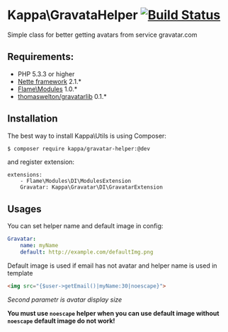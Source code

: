 # Kappa\GravataHelper [![Build Status](https://travis-ci.org/Kappa-org/Gravatar-Helper.svg?branch=master)](https://travis-ci.org/Kappa-org/Gravatar-Helper)

Simple class for better getting avatars from service gravatar.com

## Requirements:

* PHP 5.3.3 or higher
* [Nette framework](http://nette.org/) 2.1.*
* [Flame\Modules](https://github.com/flame-org/modules) 1.0.*
* [thomaswelton/gravatarlib](https://github.com/thomaswelton/gravatarlib/) 0.1.*

## Installation

The best way to install Kappa\Utils is using Composer:
```bash
$ composer require kappa/gravatar-helper:@dev
```

and register extension:

```neon
extensions:
	- Flame\Modules\DI\ModulesExtension
	Gravatar: Kappa\Gravatar\DI\GravatarExtension
```

## Usages

You can set helper name and default image in config:

```yaml
Gravatar:
	name: myName
	default: http://example.com/defaultImg.png
```

Default image is used if email has not avatar and helper name is used in template
```html
<img src="{$user->getEmail()|myName:30|noescape}">
```

*Second parametr is avatar display size*

**You must use ```noescape``` helper when you can use default image without ```noescape``` default image do not work!**